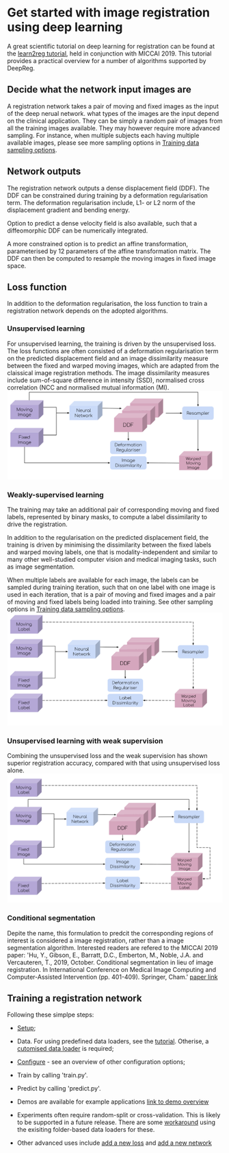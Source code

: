 # Get started with image registration using deep learning

A great scientific tutorial on deep learning for registration can be found at the [learn2reg tutorial](https://learn2reg.github.io/), held in conjunction with MICCAI 2019. This tutorial provides a practical overview for a number of algorithms supported by DeepReg.

## Decide what the network input images are
A registration network takes a pair of moving and fixed images as the input of the deep nerual network. what types of the images are the input depend on the clinical application. They can be simply a random pair of images from all the training images available. They may however require more advanced sampling. For instance, when multiple subjects each having multiple available images, please see more sampling options in [Training data sampling options](./sampling.md).

## Network outputs
The registration network outputs a dense displacement field (DDF). The DDF can be constrained during training by a deformation regularisation term. The deformation regularisation include, L1- or L2 norm of the displacement gradient and bending energy.

Option to predict a dense velocity field is also available, such that a diffeomorphic DDF can be numerically integrated.

A more constrained option is to predict an affine transformation, parameterised by 12 parameters of the affine transformation matrix. The DDF can then be computed to resample the moving images in fixed image space.

## Loss function
In addition to the deformation regularisation, the loss function to train a registration network depends on the adopted algorithms.

### Unsupervised learning
For unsupervised learning, the training is driven by the unsupervised loss. The loss functions are often consisted of a deformation regularisation term on the predicted displacement field and an image dissimilarity measure between the fixed and warped moving images, which are adapted from the claissical image registration methods. The image dissimilarity measures include sum-of-square difference in intensity (SSD), normalised cross correlation (NCC and normalised mutual information (MI).
![alt text](./media/deepreg-tutorial-unsupervised.svg "Unsupervised")

### Weakly-supervised learning
The training may take an additional pair of corresponding moving and fixed labels, represented by binary masks, to compute a label dissimilarity to drive the registration.

In addition to the regularisation on the predicted displacement field, the training is driven by minimising the dissimilarity between the fixed labels and warped moving labels, one that is modality-independent and similar to many other well-studied computer vision and medical imaging tasks, such as image segmentation.

When multiple labels are available for each image, the labels can be sampled during training iteration, such that on one label with one image is used in each iteration, that is a pair of moving and fixed images and a pair of moving and fixed labels being loaded into training. See other sampling options in [Training data sampling options](./sampling.md).
![alt text](./media/deepreg-tutorial-weakly.svg "Weakly")

### Unsupervised learning with weak supervision
Combining the unsupervised loss and the weak supervision has shown superior registration accuracy, compared with that using unsupervised loss alone.
![alt text](./media/deepreg-tutorial-combined.svg "combined")


### Conditional segmentation
Depite the name, this formulation to predcit the corresponding regions of interest is considered a image registration, rather than a image segmentation algorithm. Interested readers are refered to the MICCAI 2019 paper:
'Hu, Y., Gibson, E., Barratt, D.C., Emberton, M., Noble, J.A. and Vercauteren, T., 2019, October. Conditional segmentation in lieu of image registration. In International Conference on Medical Image Computing and Computer-Assisted Intervention (pp. 401-409). Springer, Cham.'
[paper link](https://arxiv.org/abs/1907.00438)


## Training a registration network
Following these simplpe steps:
- [Setup](./setup.md);

- Data. For using predefined data loaders, see the [tutorial](./predefined_loader.md). Otherise, a [cutomised data loader](./add_loader.md) is required;

- [Configure](./configuration.md) - see an overview of other configuration options;

- Train by calling 'train.py'.

- Predict by calling 'predict.py'.

- Demos are available for example applications [link to demo overview](./demo.md)

- Experiments often require random-split or cross-validation. This is likely to be supported in a future release. There are some [workaround](/experiment.md) using the exisiting folder-based data loaders for these.

- Other advanced uses include [add a new loss](./add_loss.md) and [add a new network](./add_network.md)
